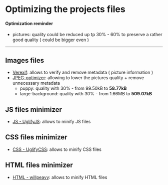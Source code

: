 # Optimizing the projects files


#### Optimization reminder
- pictures: quality could be reduced up tp 30% - 60% to preserve a rather good quality ( could be bigger even )

---

## Images files
- [Verexif](https://www.verexif.com/en/): allows to verify and remove metadata ( picture information )
- [JPEG-optimizer](https://jpeg-optimizer.com/): allowing to lower the pictures quality + remove unnecessary metadata
	- puppy: quality with 30% - from 99.50kB to **58.77kB**
	- large-background: quality with 30% - from 1.66MB to **509.07kB**

## JS files minimizer
- [JS - UglifyJS](https://skalman.github.io/UglifyJS-online/):  allows to minify JS files

## CSS files minimizer
- [CSS - UglifyCSS](https://www.uglifycss.com/): allows to minify CSS files

## HTML files minimizer
- [HTML - willpeavy](https://www.uglifycss.com/): allows to minify HTML files

